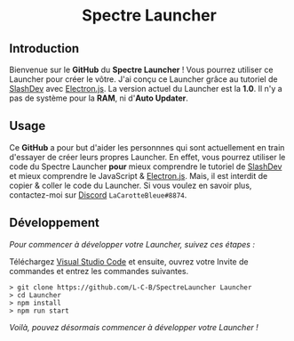  <h1 align="center">Spectre Launcher</h1>

## Introduction

Bienvenue sur le **GitHub** du **Spectre Launcher** ! Vous pourrez utiliser ce Launcher pour créer le vôtre.
J'ai conçu ce Launcher grâce au tutoriel de [SlashDev](https://slashdev.eu/) avec [Electron.js](https://www.electronjs.org/). La version actuel du Launcher est la **1.0**.
Il n'y a pas de système pour la **RAM**, ni d'**Auto Updater**.

## Usage

Ce **GitHub** a pour but d'aider les personnnes qui sont actuellement en train d'essayer de créer leurs propres Launcher. En effet, vous pourrez utiliser le code du Spectre Launcher **pour** mieux comprendre le tutoriel de [SlashDev](https://slashdev.eu/) et mieux comprendre le JavaScript & [Electron.js](https://www.electronjs.org/).
Mais, il est interdit de copier & coller le code du Launcher. Si vous voulez en savoir plus, contactez-moi sur [Discord](https://discord.gg/qHwGDUN) `LaCarotteBleue#8874`.

## Développement

*Pour commencer à développer votre Launcher, suivez ces étapes :*

Téléchargez [Visual Studio Code](https://code.visualstudio.com/download) et ensuite, ouvrez votre Invite de commandes et entrez les commandes suivantes.

```
> git clone https://github.com/L-C-B/SpectreLauncher Launcher
> cd Launcher
> npm install
> npm run start
```

*Voilà, pouvez désormais commencer à développer votre Launcher !*
